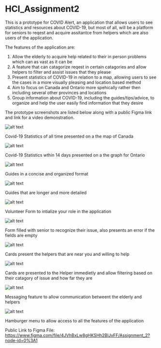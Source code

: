 # HCI_Assignment2
This is a prototype for COVID Alert, an application that allows users to see statistics and resources about COVID-19, but most of all, will be a platform for seniors to reqest and acquire assitantce from helpers which are also users of the application. 

The features of the application are:
1. Allow the elderly to acquire help related to their in person problems which can as vast as it can be
2. A feature that can catagorize reqest in certain catagories and allow helpers to filter and assist issues that they please
3. Present statistics of COVID-19 in relation to a map, allowing users to see the cases in a more visually pleasing and location based method
4. Aim to focus on Canada and Ontario more spehically rather then including several other provinces and locations
5. Group information about COVID-19, including the guides/tips/advice, to organize and help the user easily find information that they desire

The prototype screenshots are listed below along with a public Figma link and link for a video demonstration.

![alt text](https://github.com/SriAmin/HCI_Assignment2/blob/main/Assignment2_Screenshots/Maps_Canada.png)

Covid-19 Statistics of all time presented on a the map of Canada

![alt text](https://github.com/SriAmin/HCI_Assignment2/blob/main/Assignment2_Screenshots/Statistics_Ontario.png)

Covid-19 Statistics wthin 14 days presented on a the graph for Ontario

![alt text](https://github.com/SriAmin/HCI_Assignment2/blob/main/Assignment2_Screenshots/Guide_Short.png)

Guides in a concise and organized format

![alt text](https://github.com/SriAmin/HCI_Assignment2/blob/main/Assignment2_Screenshots/Guide_Long.png)

Guides that are longer and more detailed

![alt text](https://github.com/SriAmin/HCI_Assignment2/blob/main/Assignment2_Screenshots/Volunteer_Form.png)

Volunteer Form to intialize your role in the application

![alt text](https://github.com/SriAmin/HCI_Assignment2/blob/main/Assignment2_Screenshots/Senior_Form_Filled.png)

Form filled with senior to recognize their issue, also presents an error if the fields are empty

![alt text](https://github.com/SriAmin/HCI_Assignment2/blob/main/Assignment2_Screenshots/Senior_Card.png)

Cards present the helpers that are near you and willing to help

![alt text](https://github.com/SriAmin/HCI_Assignment2/blob/main/Assignment2_Screenshots/Helper_Card_Filtered.png)

Cards are presented to the Helper immedietly and allow filtering based on their catagory of issue and how far they are

![alt text](https://github.com/SriAmin/HCI_Assignment2/blob/main/Assignment2_Screenshots/Volunteer_Message.png)

Messaging feature to allow communication betweent the elderly and helpers

![alt text](https://github.com/SriAmin/HCI_Assignment2/blob/main/Assignment2_Screenshots/Hamburger%20Menu.png)

Hamburger menu to allow access to all the features of the application


Public Link to Figma File: https://www.figma.com/file/4JVhBxLw8gHKSHh2BlJvFF/Assignment_2?node-id=0%3A1
